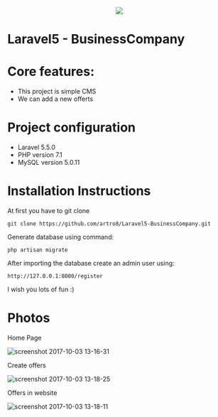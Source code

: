 <p align="center"><img src="https://laravel.com/assets/img/components/logo-laravel.svg"></p>

Laravel5 - BusinessCompany
========================

Core features:
========================

- This project is simple CMS
- We can add a new offerts


Project configuration
========================

- Laravel 5.5.0
- PHP version 7.1
- MySQL version 5.0.11

Installation Instructions
========================

At first you have to git clone
~~~
git clone https://github.com/artro8/Laravel5-BusinessCompany.git
~~~
Generate database using command:
~~~
php artisan migrate
~~~
After importing the database create an admin user using:
~~~
http://127.0.0.1:8000/register
~~~
I wish you lots of fun :)

Photos
========================

Home Page

![screenshot 2017-10-03 13-16-31](https://user-images.githubusercontent.com/17146309/31122776-7896cd72-a83d-11e7-9974-309d7ad0dab5.jpg)

Create offers

![screenshot 2017-10-03 13-18-25](https://user-images.githubusercontent.com/17146309/31122805-9568f858-a83d-11e7-89db-cd4c1a28a847.jpg)

Offers in website

![screenshot 2017-10-03 13-18-11](https://user-images.githubusercontent.com/17146309/31122849-c073ac0a-a83d-11e7-87fa-4cd29994cf6b.jpg)
